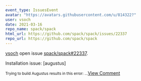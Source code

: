 ```yaml
---
event_type: IssuesEvent
avatar: "https://avatars.githubusercontent.com/u/814322?"
user: vsoch
date: 2021-03-16
repo_name: spack/spack
html_url: https://github.com/spack/spack/issues/22337
repo_url: https://github.com/spack/spack
---
```


<a href='https://github.com/vsoch' target='_blank'>vsoch</a> open issue <a href='https://github.com/spack/spack/issues/22337' target='_blank'>spack/spack#22337</a>.

<p>Installation issue: [augustus]</p><small>Trying to build Augustus results in this error:...</small><a href='https://github.com/spack/spack/issues/22337' target='_blank'>View Comment</a>